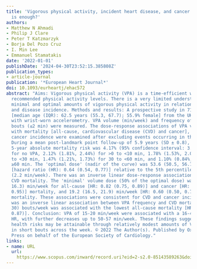 ```yaml
---
title: 'Vigorous physical activity, incident heart disease, and cancer: how little
  is enough?'
authors:
- Matthew N Ahmadi
- Philip J Clare
- Peter T Katzmarzyk
- Borja Del Pozo Cruz
- I. Min Lee
- Emmanuel Stamatakis
date: '2022-01-01'
publishDate: '2024-04-30T23:52:15.385808Z'
publication_types:
- article-journal
publication: '*European Heart Journal*'
doi: 10.1093/eurheartj/ehac572
abstract: "Aims: Vigorous physical activity (VPA) is a time-efficient way to achieve
  recommended physical activity levels. There is a very limited understanding of the
  minimal and optimal amounts of vigorous physical activity in relation to mortality
  and disease incidence. Methods and results: A prospective study in 71 893 adults
  [median age (IQR): 62.5 years (55.3, 67.7); 55.9% female] from the UK Biobank cohort
  with wrist-worn accelerometry. VPA volume (min/week) and frequency of short VPA
  bouts (≤2 min) were measured. The dose-response associations of VPA volume and frequency
  with mortality [all-cause, cardiovascular disease (CVD) and cancer], and CVD and
  cancer incidence were examined after excluding events occurring in the first year.
  During a mean post-landmark point follow-up of 5.9 years (SD ± 0.8), the adjusted
  5-year absolute mortality risk was 4.17% (95% confidence interval: 3.19%, 5.13%)
  for no VPA, 2.12% (1.81%, 2.44%) for >0 to <10 min, 1.78% (1.53%, 2.03%) for 10
  to <30 min, 1.47% (1.21%, 1.73%) for 30 to <60 min, and 1.10% (0.84%, 1.36%) for
  ≥60 min. The 'optimal dose' (nadir of the curve) was 53.6 (50.5, 56.7) min/week
  [hazard ratio (HR): 0.64 (0.54, 0.77)] relative to the 5th percentile reference
  (2.2 min/week). There was an inverse linear dose-response association of VPA with
  CVD mortality. The 'minimal' volume dose (50% of the optimal dose) was ∼15 (14.3,
  16.3) min/week for all-cause [HR: 0.82 (0.75, 0.89)] and cancer [HR: 0.84 (0.74,
  0.95)] mortality, and 19.2 (16.5, 21.9) min/week [HR: 0.60 (0.50, 0.72)] for CVD
  mortality. These associations were consistent for CVD and cancer incidence. There
  was an inverse linear association between VPA frequency and CVD mortality. 27 (24,
  30) bouts/week was associated with the lowest all-cause mortality [HR: 0.73 (0.62,
  0.87)]. Conclusion: VPA of 15-20 min/week were associated with a 16-40% lower mortality
  HR, with further decreases up to 50-57 min/week. These findings suggest reduced
  health risks may be attainable through relatively modest amounts of VPA accrued
  in short bouts across the week. © 2022 The Author(s). Published by Oxford University
  Press on behalf of the European Society of Cardiology."
links:
- name: URL
  url: 
    https://www.scopus.com/inward/record.uri?eid=2-s2.0-85143589263&doi=10.1093%2feurheartj%2fehac572&partnerID=40&md5=53fb6d0c411067c96c91874caf69b765
---
```

